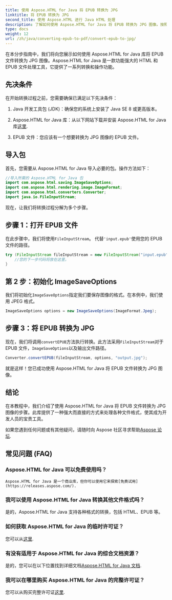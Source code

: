 ```yaml
---
title: 使用 Aspose.HTML for Java 将 EPUB 转换为 JPG
linktitle: 将 EPUB 转换为 JPG
second_title: 使用 Aspose.HTML 进行 Java HTML 处理
description: 了解如何使用 Aspose.HTML for Java 将 EPUB 转换为 JPG 图像。按照我们的分步指南进行无缝转换。
type: docs
weight: 12
url: /zh/java/converting-epub-to-pdf/convert-epub-to-jpg/
---
```


在本分步指南中，我们将向您展示如何使用 Aspose.HTML for Java 库将 EPUB 文件转换为 JPG 图像。Aspose.HTML for Java 是一款功能强大的 HTML 和 EPUB 文件处理工具，它提供了一系列转换和操作功能。

## 先决条件

在开始转换过程之前，您需要确保已满足以下先决条件：

1. Java 开发工具包 (JDK)：确保您的系统上安装了 Java SE 8 或更高版本。

2.  Aspose.HTML for Java 库：从以下网站下载并安装 Aspose.HTML for Java 库[这里](https://releases.aspose.com/html/java/).

3. EPUB 文件：您应该有一个想要转换为 JPG 图像的 EPUB 文件。

## 导入包

首先，您需要从 Aspose.HTML for Java 导入必要的包。操作方法如下：

```java
//导入所需的 Aspose.HTML for Java 包
import com.aspose.html.saving.ImageSaveOptions;
import com.aspose.html.rendering.image.ImageFormat;
import com.aspose.html.converters.Converter;
import java.io.FileInputStream;
```

现在，让我们将转换过程分解为多个步骤。

## 步骤 1：打开 EPUB 文件

在此步骤中，我们将使用`FileInputStream`。 代替`'input.epub'`使用您的 EPUB 文件的路径。

```java
try (FileInputStream fileInputStream = new FileInputStream("input.epub")) {
    //您的下一步代码将放在这里。
}
```

## 第 2 步：初始化 ImageSaveOptions

我们将初始化`ImageSaveOptions`指定我们要保存图像的格式。在本例中，我们使用 JPEG 格式。

```java
ImageSaveOptions options = new ImageSaveOptions(ImageFormat.Jpeg);
```

## 步骤 3：将 EPUB 转换为 JPG

现在，我们将调用`convertEPUB`方法执行转换。此方法采用`FileInputStream`对于 EPUB 文件，`ImageSaveOptions`以及输出文件路径。

```java
Converter.convertEPUB(fileInputStream, options, "output.jpg");
```

就是这样！您已成功使用 Aspose.HTML for Java 将 EPUB 文件转换为 JPG 图像。

## 结论

在本教程中，我们介绍了使用 Aspose.HTML for Java 将 EPUB 文件转换为 JPG 图像的步骤。此库提供了一种强大而直接的方式来处理各种文件格式，使其成为开发人员的宝贵工具。

如果您遇到任何问题或有其他疑问，请随时向 Aspose 社区寻求帮助[Aspose 论坛](https://forum.aspose.com/).

## 常见问题 (FAQ)

### Aspose.HTML for Java 可以免费使用吗？
    Aspose.HTML for Java 是一个商业库，但你可以使用它来探索[免费试用](https://releases.aspose.com/).

### 我可以使用 Aspose.HTML for Java 转换其他文件格式吗？
   是的，Aspose.HTML for Java 支持各种格式的转换，包括 HTML、EPUB 等。

### 如何获取 Aspose.HTML for Java 的临时许可证？
   您可以从[这里](https://purchase.aspose.com/temporary-license/).

### 有没有适用于 Aspose.HTML for Java 的综合文档资源？
   是的，您可以在以下位置找到详细文档[Aspose.HTML for Java 文档](https://reference.aspose.com/html/java/).

### 我可以在哪里购买 Aspose.HTML for Java 的完整许可证？
   您可以从购买完整许可证[这里](https://purchase.aspose.com/buy).

